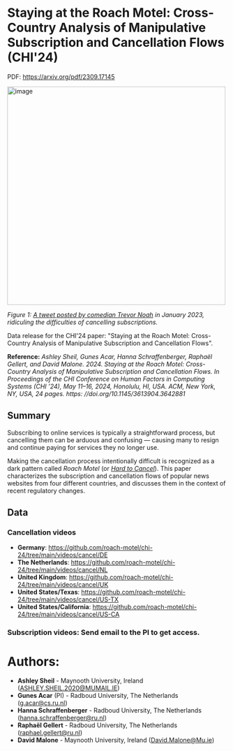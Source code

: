 # Staying at the Roach Motel: Cross-Country Analysis of Manipulative Subscription and Cancellation Flows (CHI'24)
PDF: https://arxiv.org/pdf/2309.17145

<img src="https://github.com/roach-motel/chi-24/assets/5788790/b6807b4f-9ddd-44e3-9dd8-4112c8ce2119" alt="image" width="500" />

*Figure 1: [A tweet posted by comedian Trevor Noah](https://web.archive.org/web/20230717145148/https://twitter.com/Trevornoah/status/1616164835992944647?lang=en
) in January 2023, ridiculing the difficulties of cancelling subscriptions.*

Data release for the CHI'24 paper: "Staying at the Roach Motel: Cross-Country Analysis of Manipulative Subscription and Cancellation Flows". 

**Reference:** _Ashley Sheil, Gunes Acar, Hanna Schraffenberger, Raphaël Gellert, and David
Malone. 2024. Staying at the Roach Motel: Cross-Country Analysis of
Manipulative Subscription and Cancellation Flows. In Proceedings of the
CHI Conference on Human Factors in Computing Systems (CHI ’24), May
11–16, 2024, Honolulu, HI, USA. ACM, New York, NY, USA, 24 pages. https:
//doi.org/10.1145/3613904.3642881_


## Summary


Subscribing to online services is typically a straightforward process, but cancelling them can be arduous and confusing — causing
many to resign and continue paying for services they no longer use.

Making the cancellation process intentionally difficult is recognized as a dark pattern called _Roach Motel_ (or [_Hard to Cancel_](https://www.deceptive.design/types/hard-to-cancel)). This paper characterizes the
subscription and cancellation flows of popular news websites from four different countries, and discusses them in the context of recent
regulatory changes.

## Data

### Cancellation videos

- **Germany**: https://github.com/roach-motel/chi-24/tree/main/videos/cancel/DE
- **The Netherlands**: https://github.com/roach-motel/chi-24/tree/main/videos/cancel/NL
- **United Kingdom**: https://github.com/roach-motel/chi-24/tree/main/videos/cancel/UK
- **United States/Texas**: https://github.com/roach-motel/chi-24/tree/main/videos/cancel/US-TX
- **United States/California**: https://github.com/roach-motel/chi-24/tree/main/videos/cancel/US-CA

### Subscription videos: Send email to the PI to get access. 

# Authors:
- **Ashley Sheil** - Maynooth University, Ireland (ASHLEY.SHEIL.2020@MUMAIL.IE)
- **Gunes Acar** (PI) - Radboud University, The Netherlands (g.acar@cs.ru.nl)
- **Hanna Schraffenberger** - Radboud University, The Netherlands (hanna.schraffenberger@ru.nl)
- **Raphaël Gellert** - Radboud University, The Netherlands (raphael.gellert@ru.nl)
- **David Malone** - Maynooth University, Ireland (David.Malone@Mu.ie)

